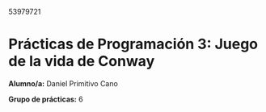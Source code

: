 53979721

# Prácticas de Programación 3: Juego de la vida de Conway
**Alumno/a:** Daniel Primitivo Cano

**Grupo de prácticas:** 6
